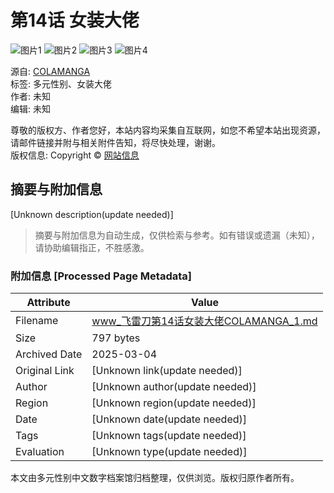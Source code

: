# 第14话 女装大佬

![图片1](https://www.colamanga.com/32fdb5c4-e5a7-4a1e-abe3-2e9200c8900d)
![图片2](https://www.colamanga.com/ee3f2dba-1fe1-4be1-af9d-d3d3204eed20)
![图片3](https://www.colamanga.com/39227509-44e1-47d0-89c8-3db059c0ff1f)
![图片4](https://www.colamanga.com/3c4f1fb3-ee56-4658-b559-f8d4809c685e)

源自: [COLAMANGA](https://www.colamanga.com)  
标签: 多元性别、女装大佬  
作者: 未知  
编辑: 未知  

尊敬的版权方、作者您好，本站内容均采集自互联网，如您不希望本站出现资源，请邮件链接并附与相关附件告知，将尽快处理，谢谢。  
版权信息: Copyright © [网站信息](https://www.colamanga.com/static/website.png)
<!-- tcd_original_link https://www.colamanga.com/manga-ug771632/1/14.html -->


## 摘要与附加信息

<!-- tcd_abstract -->
[Unknown description(update needed)]
<!-- tcd_abstract_end -->

> 摘要与附加信息为自动生成，仅供检索与参考。如有错误或遗漏（未知），请协助编辑指正，不胜感激。

### 附加信息 [Processed Page Metadata]

| Attribute       | Value                                  |
|-----------------|----------------------------------------|
| Filename        | www_飞雷刀第14话女装大佬COLAMANGA_1.md                             |
| Size            | 797 bytes                           |
| Archived Date   | 2025-03-04                             |
| Original Link   | [Unknown link(update needed)]                       |
| Author          | [Unknown author(update needed)]                               |
| Region          | [Unknown region(update needed)]                               |
| Date            | [Unknown date(update needed)]                                 |
| Tags            | [Unknown tags(update needed)]                                 |
| Evaluation            | [Unknown type(update needed)]                                 |
<!-- tcd_table_end -->

本文由多元性别中文数字档案馆归档整理，仅供浏览。版权归原作者所有。
